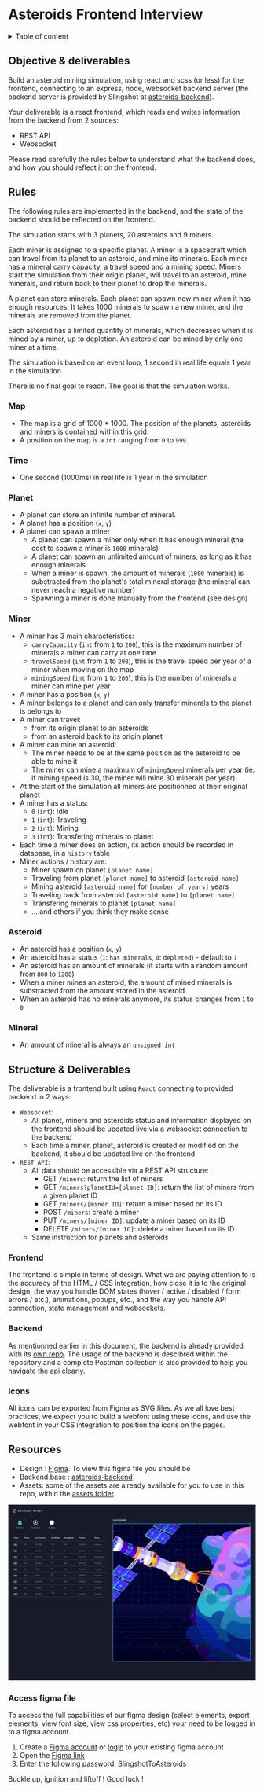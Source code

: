 # Asteroids Frontend Interview

<details>

<summary>Table of content</summary>

- [Program description](#program-description)
- [Rules](#rules)
  - [Map](#map)
  - [Time](#time)
  - [Planet](#planet)
  - [Miner](#miner)
  - [Asteroid](#asteroid)
  - [Mineral](#mineral)
- [Structure & Deliverables](#structure-deliverables)
  - [Frontend](#frontend)
  - [Backend](#backend)
- [Resources](#resources)
  - [Access figma file](#access-figma-file)

</details>


## Objective & deliverables

Build an asteroid mining simulation, using react and scss (or less) for the frontend, connecting to an express, node, websocket backend server (the backend server is provided by Slingshot at [asteroids-backend](https://git.mediasia-group.com/mediasia-interactive/asteroids-backend)).

Your deliverable is a react frontend, which reads and writes information from the backend from 2 sources:
- REST API
- Websocket

Please read carefully the rules below to understand what the backend does, and how you should reflect it on the frontend.

## Rules

The following rules are implemented in the backend, and the state of the backend should be reflected on the frontend.

The simulation starts with 3 planets, 20 asteroids and 9 miners.

Each miner is assigned to a specific planet. A miner is a spacecraft which can travel from its planet to an asteroid, and mine its minerals.
Each miner has a mineral carry capacity, a travel speed and a mining speed. Miners start the simulation from their origin planet, will travel to an asteroid, mine minerals, and return back to their planet to drop the minerals.

A planet can store minerals. Each planet can spawn new miner when it has enough resources. It takes 1000 minerals to spawn a new miner, and the minerals are removed from the planet.

Each asteroid has a limited quantity of minerals, which decreases when it is mined by a miner, up to depletion. 
An asteroid can be mined by only one miner at a time.

The simulation is based on an event loop, 1 second in real life equals 1 year in the simulation.

There is no final goal to reach. The goal is that the simulation works.

### Map

- The map is a grid of 1000 * 1000. The position of the planets, asteroids and miners is contained within this grid.
- A position on the map is a `int` ranging from `0` to `999`.

### Time

- One second (1000ms) in real life is 1 year in the simulation

### Planet

- A planet can store an infinite number of mineral.
- A planet has a position (`x`, `y`)
- A planet can spawn a miner
	- A planet can spawn a miner only when it has enough mineral (the cost to spawn a miner is `1000` minerals)
	- A planet can spawn an unlimited amount of miners, as long as it has enough minerals
	- When a miner is spawn, the amount of minerals (`1000` minerals) is substracted from the planet's total mineral storage (the mineral can never reach a negative number)
	- Spawning a miner is done manually from the frontend (see design)


### Miner

- A miner has 3 main characteristics:
	- `carryCapacity` (`int` from `1` to `200`), this is the maximum number of minerals a miner can carry at one time
	- `travelSpeed` (`int` from `1` to `200`), this is the travel speed per year of a miner when moving on the map
	- `miningSpeed` (`int` from `1` to `200`), this is the number of minerals a miner can mine per year
- A miner has a position (`x`, `y`)
- A miner belongs to a planet and can only transfer minerals to the planet is belongs to
- A miner can travel:
	- from its origin planet to an asteroids
    - from an asteroid back to its origin planet
- A miner can mine an asteroid:
	- The miner needs to be at the same position as the asteroid to be able to mine it
    - The miner can mine a maximum of `miningSpeed` minerals per year (ie. if mining speed is 30, the miner will mine 30 minerals per year)
- At the start of the simulation all miners are positionned at their original planet
- A miner has a status:
	- `0` (`int`): Idle
	- `1` (`int`): Traveling
	- `2` (`int`): Mining
	- `3` (`int`): Transfering minerals to planet
- Each time a miner does an action, its action should be recorded in database, in a `history` table
- Miner actions / history are:
    - Miner spawn on planet `[planet name]`
	- Traveling from planet `[planet name]` to asteroid `[asteroid name]`
	- Mining asteroid `[asteroid name]` for `[number of years]` years
	- Traveling back from asteroid `[asteroid name]` to `[planet name]`
	- Transfering minerals to planet `[planet name]`
	- ... and others if you think they make sense

### Asteroid

- An asteroid has a position (`x`, `y`)
- An asteroid has a status (`1`: `has minerals`, `0`: `depleted`) - default to `1`
- An asteroid has an amount of minerals (it starts with a random amount from `800` to `1200`)
- When a miner mines an asteroid, the amount of mined minerals is substracted from the amount stored in the asteroid
- When an asteroid has no minerals anymore, its status changes from `1` to `0`

### Mineral

- An amount of mineral is always an `unsigned int`

## Structure & Deliverables

The deliverable is a frontend built using `React` connecting to provided backend in 2 ways:

- `Websocket`:
	- All planet, miners and asteroids status and information displayed on the frontend should be updated live via a websocket connection to the backend
	- Each time a miner, planet, asteroid is created or modified on the backend, it should be updated live on the frontend
- `REST API`:
	- All data should be accessible via a REST API structure:
		- GET `/miners`: return the list of miners
		- GET `/miners?planetId=[planet ID]`: return the list of miners from a given planet ID
		- GET `/miners/[miner ID]`: return a miner based on its ID
		- POST `/miners`: create a miner
		- PUT `/miners/[miner ID]`: update a miner based on its ID
		- DELETE `/miners/[miner ID]`: delete a miner based on its ID
	- Same instruction for planets and asteroids

### Frontend

The frontend is simple in terms of design. What we are paying attention to is the accuracy of the HTML / CSS integration, how close it is to the original design, the way you handle DOM states (hover / active / disabled / form errors / etc.), animations, popups, etc., and the way you handle API connection, state management and websockets.

### Backend

As mentionned earlier in this document, the backend is already provided with its [own repo](https://git.mediasia-group.com/mediasia-interactive/asteroids-backend). The usage of the backend is descibred within the repository and a complete Postman collection is also provided to help you navigate the api clearly.


### Icons

All icons can be exported from Figma as SVG files. As we all love best practices, we expect you to build a webfont using these icons, and use the webfont in your CSS integration to position the icons on the pages.

## Resources

- Design : [Figma](https://www.figma.com/file/OX9KUE33QGTyaSfpiBMsEN/%5BSlingshot%5D-Asteroids---Javascript-Development-Test). To view this figma file you should be
- Backend base : [asteroids-backend](https://git.mediasia-group.com/mediasia-interactive/asteroids-backend)
- Assets: some of the assets are already available for you to use in this repo, within the [assets folder](assets).

![List of miners](/assets/images/miners.png)

### Access figma file

To access the full capabilities of our figma design (select elements, export elements, view font size, view css properties, etc) your need to be logged in to a figma account.

1. Create a [Figma account](https://figma.com) or [login](https://figma.com) to your existing figma account
2. Open the [Figma link](https://www.figma.com/file/OX9KUE33QGTyaSfpiBMsEN/%5BSlingshot%5D-Asteroids---Javascript-Development-Test)
3. Enter the following password: SlingshotToAsteroids 

Buckle up, ignition and liftoff !
Good luck !
